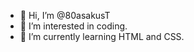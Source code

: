 - 👋 Hi, I’m @80asakusT
- 👀 I’m interested in coding.
- 🌱 I’m currently learning HTML and CSS.

<!---
80asakusT/80asakusT is a ✨ special ✨ repository because its `README.md` (this file) appears on your GitHub profile.
You can click the Preview link to take a look at your changes.
--->
